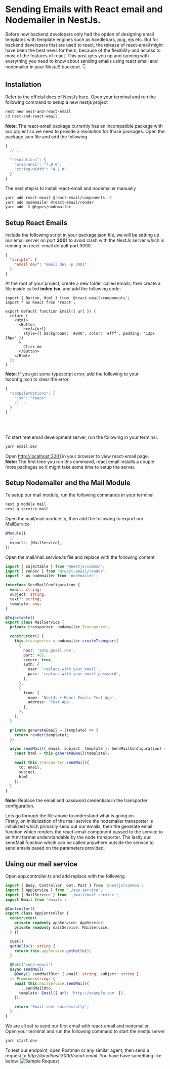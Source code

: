 # Sending Emails with React email and Nodemailer in NestJs.

Before now backend developers only had the option of designing email templates with template engines such as handlebars, pug, ejs etc. But for backend developers that are used to react, the release of react-email might have been the best news for them, because of the flexibility and access to most of the features of react.
This post gets you up and running with everything you need to know about sending emails using react email and nodemailer in your NestJS backend. 👇

## Installation

Refer to the official docs of NestJs [here](https://docs.nestjs.com/#installation).
Open your terminal and run the following command to setup a new nestjs project

```bash
nest new nest-and-react-email
cd nest-and-react-email
```

**Note**: The react-email package currently has an incompatible package with our project so we need to provide a resolution for those packages. Open the package.json file and add the following

```js
{
  // ...

  "resolutions": {
    "wrap-ansi": "7.0.0",
    "string-width": "4.1.0"
  }
}
```

The next step is to install react-email and nodemailer manually

```bash
yarn add react-email @react-email/components -E
yarn add nodemailer @react-email/render
yarn add -D @types/nodemailer
```

## Setup React Emails

Include the following script in your package.json file, we will be setting up our email server on port **3001** to avoid clash with the NestJs server which is running on react-email default port 3000.

```json
{
  "scripts": {
    "email:dev": "email dev -p 3001"
  }
}
```

At the root of your project, create a new folder called emails, then create a file inside called **index.tsx**, and add the following code:

```tsx
import { Button, Html } from '@react-email/components';
import * as React from 'react';

export default function Email({ url }) {
  return (
    <Html>
      <Button
        href={url}
        style={{ background: '#000', color: '#fff', padding: '12px 20px' }}
      >
        Click me
      </Button>
    </Html>
  );
}
```

**Note**: If you get some typescript error, add the following to your tsconfig.json to clear the error.

```js
{
  "compilerOptions": {
    "jsx": "react"
    // ...
  }
}
```

<br /><br />

To start reat email development server, run the following in your terminal.

```bash
yarn email:dev
```

Open [http://localhost:3001](http://localhost:3001) in your browser to view react-email page.<br/>
**Note:** The first time you run this command, react email installs a couple more packages so it might take some time to setup the server.

## Setup Nodemailer and the Mail Module

To setup our mail module, run the following commands in your terminal

```bash
nest g module mail
nest g service mail
```

Open the mail/mail.module.ts, then add the following to export our MailService

```ts
@Module({
  // ...
  exports: [MailService],
})
```

Open the mail/mail.service.ts file and replace with the following content

```ts
import { Injectable } from '@nestjs/common';
import { render } from '@react-email/render';
import * as nodemailer from 'nodemailer';

interface SendMailConfiguration {
  email: string;
  subject: string;
  text?: string;
  template: any;
}

@Injectable()
export class MailService {
  private transporter: nodemailer.Transporter;

  constructor() {
    this.transporter = nodemailer.createTransport(
      {
        host: 'smtp.gmail.com',
        port: 465,
        secure: true,
        auth: {
          user: 'replace_with_your_email',
          pass: 'replace_with_your_email_password',
        },
      },
      {
        from: {
          name: 'NestJs + React Emails Test App',
          address: 'Test App',
        },
      },
    );
  }

  private generateEmail = (template) => {
    return render(template);
  };

  async sendMail({ email, subject, template }: SendMailConfiguration) {
    const html = this.generateEmail(template);

    await this.transporter.sendMail({
      to: email,
      subject,
      html,
    });
  }
}
```

**Note**: Replace the email and password credentials in the transporter configuration.<br />

Lets go through the file above to understand what is going on.<br/>
Firstly, on initialization of the mail service the nodemailer transporter is initialized which primarily send out our emails, then the generate email function which renders the react-email component passed to the service to an html format understandable by the node transporter. The lastly our sendMail function whcih can be called anywhere outside the service to send emails based on the parameters provided.<br>

## Using our mail service

Open app.controller.ts and add replace with the following

```ts
import { Body, Controller, Get, Post } from '@nestjs/common';
import { AppService } from './app.service';
import { MailService } from './mail/mail.service';
import Email from 'emails';

@Controller()
export class AppController {
  constructor(
    private readonly appService: AppService,
    private readonly mailService: MailService,
  ) {}

  @Get()
  getHello(): string {
    return this.appService.getHello();
  }

  @Post('send-email')
  async sendMail(
    @Body() sendMailDto: { email: string; subject: string },
  ): Promise<string> {
    await this.mailService.sendMail({
      ...sendMailDto,
      template: Email({ url: 'http://example.com' }),
    });

    return 'Email sent successfully';
  }
}
```

We are all set to send our first email with react-email and nodemailer.<br />
Open your terminal and run the following command to start the nestjs server

```bash
yarn start:dev
```

To test our endpoint, open Postman or any similar agent, then send a request to _http://localhost:3000/send-email_.
You have have something like below.
![Sample Request](https://dev-to-uploads.s3.amazonaws.com/uploads/articles/bgh72b2zhair1uascbi1.png)
